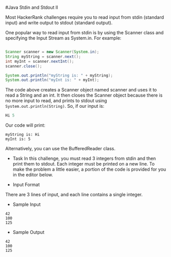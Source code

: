 #Java Stdin and Stdout II

Most HackerRank challenges require you to read input from stdin (standard input) and write output to stdout (standard output).

One popular way to read input from stdin is by using the Scanner class and specifying the Input Stream as System.in. For example:
```java

Scanner scanner = new Scanner(System.in);
String myString = scanner.next();
int myInt = scanner.nextInt();
scanner.close();

System.out.println("myString is: " + myString);
System.out.println("myInt is: " + myInt);


```
The code above creates a Scanner object named scanner and uses it to read a String and an int. It then closes the Scanner object because there is no more input to read, and prints to stdout using `System.out.println(String)`. So, if our input is:
```java
Hi 5

```
Our code will print:
```
myString is: Hi
myInt is: 5
```
Alternatively, you can use the BufferedReader class.

- Task
In this challenge, you must read 3 integers from stdin and then print them to stdout. Each integer must be printed on a new line. To make the problem a little easier, a portion of the code is provided for you in the editor below.

- Input Format

There are 3 lines of input, and each line contains a single integer.

- Sample Input
```
42
100
125
```
- Sample Output
```
42
100
125
```